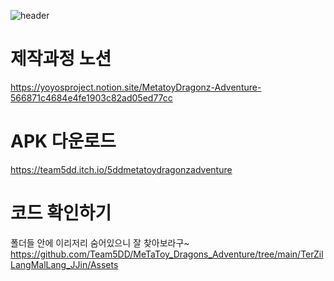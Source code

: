 ![header](https://capsule-render.vercel.app/api?type=Waving&color=timeAuto&height=300&section=header&text=TEAM%205DD&fontSize=70)

# 제작과정 노션 
https://yoyosproject.notion.site/MetatoyDragonz-Adventure-566871c4684e4fe1903c82ad05ed77cc

# APK 다운로드
https://team5dd.itch.io/5ddmetatoydragonzadventure

# 코드 확인하기 
폴더들 안에 이리저리 숨어있으니 잘 찾아보라구~
https://github.com/Team5DD/MeTaToy_Dragons_Adventure/tree/main/TerZilLangMalLang_JJin/Assets
